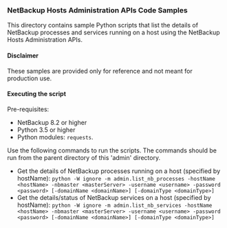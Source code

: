 ### NetBackup Hosts Administration APIs Code Samples 

This directory contains sample Python scripts that list the details of NetBackup processes and services running on a host using the NetBackup Hosts Administration APIs.

#### Disclaimer

These samples are provided only for reference and not meant for production use.

#### Executing the script

Pre-requisites:
- NetBackup 8.2 or higher
- Python 3.5 or higher
- Python modules: `requests`.


Use the following commands to run the scripts. The commands should be run from the parent directory of this 'admin' directory.
- Get the details of NetBackup processes running on a host (specified by hostName): `python -W ignore -m admin.list_nb_processes -hostName <hostName> -nbmaster <masterServer> -username <username> -password <password> [-domainName <domainName>] [-domainType <domainType>]`
- Get the details/status of NetBackup services on a host (specified by hostName): `python -W ignore -m admin.list_nb_services -hostName <hostName> -nbmaster <masterServer> -username <username> -password <password> [-domainName <domainName>] [-domainType <domainType>]`
